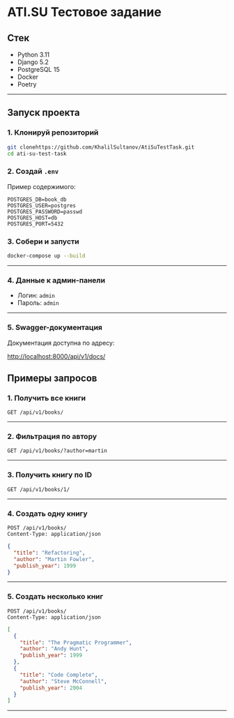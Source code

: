 # ATI.SU Тестовое задание

## Стек

- Python 3.11
- Django 5.2
- PostgreSQL 15
- Docker
- Poetry

---

## Запуск проекта

### 1. Клонируй репозиторий

```bash
git clonehttps://github.com/KhalilSultanov/AtiSuTestTask.git
cd ati-su-test-task
````

### 2. Создай `.env`

Пример содержимого:

```env
POSTGRES_DB=book_db
POSTGRES_USER=postgres
POSTGRES_PASSWORD=passwd
POSTGRES_HOST=db
POSTGRES_PORT=5432
```

### 3. Собери и запусти

```bash
docker-compose up --build
```

---

### 4. Данные к админ-панели

* Логин: `admin`
* Пароль: `admin`

---

### 5. Swagger-документация

Документация доступна по адресу:

[http://localhost:8000/api/v1/docs/](http://localhost:8000/api/v1/docs/)

## Примеры запросов

### 1. Получить все книги

```http
GET /api/v1/books/
```

---

### 2. Фильтрация по автору

```http
GET /api/v1/books/?author=martin
```

---

### 3. Получить книгу по ID

```http
GET /api/v1/books/1/
```

---

### 4. Создать одну книгу

```http
POST /api/v1/books/
Content-Type: application/json
```

```json
{
  "title": "Refactoring",
  "author": "Martin Fowler",
  "publish_year": 1999
}
```

---

### 5. Создать несколько книг

```http
POST /api/v1/books/
Content-Type: application/json
```

```json
[
  {
    "title": "The Pragmatic Programmer",
    "author": "Andy Hunt",
    "publish_year": 1999
  },
  {
    "title": "Code Complete",
    "author": "Steve McConnell",
    "publish_year": 2004
  }
]
```

---
